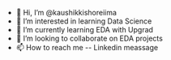 - 👋 Hi, I’m @kaushikkishoreiima
- 👀 I’m interested in learning Data Science
- 🌱 I’m currently learning EDA with Upgrad
- 💞️ I’m looking to collaborate on EDA projects
- 📫 How to reach me -- Linkedin meassage

<!---
kaushikkishoreiima/kaushikkishoreiima is a ✨ special ✨ repository because its `README.md` (this file) appears on your GitHub profile.
You can click the Preview link to take a look at your changes.
--->
